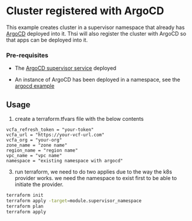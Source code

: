 # Cluster registered with ArgoCD

This example creates cluster in  a supervisor namespace that already has  [ArgoCD](https://blogs.vmware.com/cloud-foundation/2025/07/11/gitops-for-vcf-broadcom-argo-cd-operator-now-available/) deployed into it. Thsi will also register the cluster with ArgoCD so that apps can be deployed into it.


### Pre-requisites 

* The [ArgoCD supervisor service](https://techdocs.broadcom.com/us/en/vmware-cis/vcf/vsphere-supervisor-services-and-standalone-components/latest/using-supervisor-services/using-argo-cd-service.html) deployed

* An instance of ArgoCD has been deployed in a namespace, see the [argocd example](../argocd/)

## Usage

1. create a terraform.tfvars file with the below contents 

```
vcfa_refresh_token = "your-token"
vcfa_url = "https://your-vcf-url.com"
vcfa_org = "your-org"
zone_name = "zone name"
region_name = "region name"
vpc_name = "vpc name"
namespace = "existing namespace with argocd"
```


3. run terraform, we need to do two applies due to the way the k8s provider works. we need the namespace to exist first to be able to initiate the provider. 

```bash
terraform init
terraform apply -target=module.supervisor_namespace
terraform plan
terraform apply
```